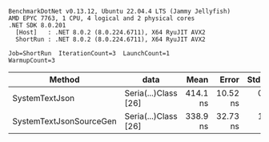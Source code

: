 ```

BenchmarkDotNet v0.13.12, Ubuntu 22.04.4 LTS (Jammy Jellyfish)
AMD EPYC 7763, 1 CPU, 4 logical and 2 physical cores
.NET SDK 8.0.201
  [Host]   : .NET 8.0.2 (8.0.224.6711), X64 RyuJIT AVX2
  ShortRun : .NET 8.0.2 (8.0.224.6711), X64 RyuJIT AVX2

Job=ShortRun  IterationCount=3  LaunchCount=1  
WarmupCount=3  

```
| Method                  | data                 | Mean     | Error    | StdDev  | Min      | Max      | Gen0   | Allocated |
|------------------------ |--------------------- |---------:|---------:|--------:|---------:|---------:|-------:|----------:|
| SystemTextJson          | Seria(...)Class [26] | 414.1 ns | 10.52 ns | 0.58 ns | 413.5 ns | 414.5 ns | 0.0038 |     320 B |
| SystemTextJsonSourceGen | Seria(...)Class [26] | 338.9 ns | 32.73 ns | 1.79 ns | 337.5 ns | 340.9 ns | 0.0043 |     360 B |

